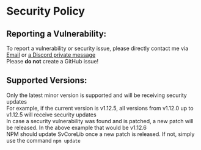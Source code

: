 # Security Policy

## Reporting a Vulnerability:
To report a vulnerability or security issue, please directly contact me via [Email](mailto:sven.fehler@web.de) or [a Discord private message](https://discordapp.com/users/415597358752071693)  
Please **do not** create a GitHub issue!

## Supported Versions:
Only the latest minor version is supported and will be receiving security updates  
For example, if the current version is v1.12.5, all versions from v1.12.0 up to v1.12.5 will receive security updates  
In case a security vulnerability was found and is patched, a new patch will be released. In the above example that would be v1.12.6  
NPM should update SvCoreLib once a new patch is released. If not, simply use the command `npm update`

